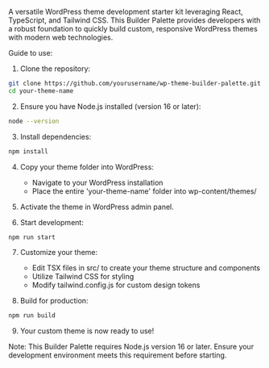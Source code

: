A versatile WordPress theme development starter kit leveraging React, TypeScript, and Tailwind CSS. This Builder Palette provides developers with a robust foundation to quickly build custom, responsive WordPress themes with modern web technologies.

Guide to use:

1. Clone the repository:
```bash
git clone https://github.com/yourusername/wp-theme-builder-palette.git your-theme-name
cd your-theme-name
```

2. Ensure you have Node.js installed (version 16 or later):
```bash
node --version
```

3. Install dependencies:
```bash
npm install
```

4. Copy your theme folder into WordPress:
   - Navigate to your WordPress installation
   - Place the entire 'your-theme-name' folder into wp-content/themes/

5. Activate the theme in WordPress admin panel.

6. Start development:
```bash
npm run start
```

7. Customize your theme:
   - Edit TSX files in src/ to create your theme structure and components
   - Utilize Tailwind CSS for styling
   - Modify tailwind.config.js for custom design tokens

8. Build for production:
```bash
npm run build
```

9. Your custom theme is now ready to use!

Note: This Builder Palette requires Node.js version 16 or later. Ensure your development environment meets this requirement before starting.
